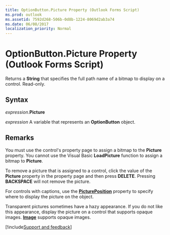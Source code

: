 ```yaml
---
title: OptionButton.Picture Property (Outlook Forms Script)
ms.prod: outlook
ms.assetid: 7592d268-506b-0d8b-1224-8069d2ab3a74
ms.date: 06/08/2017
localization_priority: Normal
---
```



# OptionButton.Picture Property (Outlook Forms Script)

Returns a  **String** that specifies the full path name of a bitmap to display on a control. Read-only.


## Syntax

_expression_.**Picture**

_expression_ A variable that represents an **OptionButton** object.


## Remarks

You must use the control's property page to assign a bitmap to the  **Picture** property. You cannot use the Visual Basic **LoadPicture** function to assign a bitmap to **Picture**.

To remove a picture that is assigned to a control, click the value of the  **Picture** property in the property page and then press **DELETE**. Pressing  **BACKSPACE** will not remove the picture.

For controls with captions, use the  **[PicturePosition](Outlook.optionbutton.pictureposition.md)** property to specify where to display the picture on the object.

Transparent pictures sometimes have a hazy appearance. If you do not like this appearance, display the picture on a control that supports opaque images.  **[Image](Outlook.image.md)** supports opaque images.

[!include[Support and feedback](~/includes/feedback-boilerplate.md)]